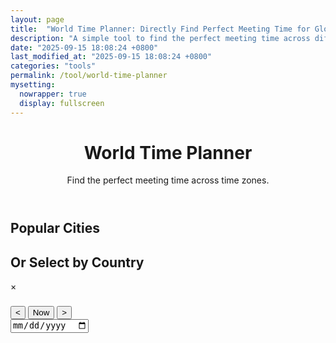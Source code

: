 ```yaml
---
layout: page
title:  "World Time Planner: Directly Find Perfect Meeting Time for Global Team"
description: "A simple tool to find the perfect meeting time across different time zones. Select cities or timezones and visualize the time overlap."
date: "2025-09-15 18:08:24 +0800"
last_modified_at: "2025-09-15 18:08:24 +0800"
categories: "tools"
permalink: /tool/world-time-planner
mysetting:
  nowrapper: true
  display: fullscreen
---
```


<link rel="stylesheet" href="/assets/css/world-time-planner.css?v=11">

<div id="world-time-planner-app">
  <header class="wtp-header">
    <h1>World Time Planner</h1>
    <p>Find the perfect meeting time across time zones.</p>
  </header>

  <div class="wtp-selectors-container">
    <div class="wtp-popular-cities">
      <h2>Popular Cities</h2>
      <div id="popular-cities-list" class="wtp-city-grid"></div>
    </div>
    <div class="wtp-country-selector">
      <h2>Or Select by Country</h2>
      <div id="country-list" class="wtp-country-grid"></div>
    </div>
    <div id="city-modal" class="wtp-modal">
      <div class="wtp-modal-content">
        <span class="wtp-modal-close">&times;</span>
        <h3 id="modal-country-name"></h3>
        <div id="modal-city-list" class="wtp-city-grid"></div>
      </div>
    </div>
  </div>

  <div id="wtp-timeline-container" class="wtp-timeline-container">
    <div class="wtp-timeline-header">
      <div class="wtp-time-nav-controls">
        <button id="wtp-scroll-left-btn" title="Scroll left">&lt;</button>
        <button id="wtp-now-btn" title="Go to current time">Now</button>
        <button id="wtp-scroll-right-btn" title="Scroll right">&gt;</button>
      </div>
      <div class="wtp-date-controls">
        <div id="wtp-date-buttons"></div>
        <input type="date" id="wtp-date-picker">
      </div>
    </div>
    <div id="wtp-rows-wrapper" style="position: relative;">
        <div id="wtp-time-rows"></div>
        <div id="wtp-time-selector" style="display: none;"></div>
    </div>
  </div>

</div>

<template id="wtp-timeline-row-template">
  <div class="wtp-timeline-row">
    <div class="wtp-timezone-info">
      <button class="wtp-remove-btn">&times;</button>
      <div class="wtp-city"></div>
      <div class="wtp-current-time"></div>
    </div>
    <div class="wtp-timeline-track">
      <div class="wtp-hover-time-label"></div>
    </div>
  </div>
</template>

<script src="/assets/js/world-time-planner.js?v=11"></script>